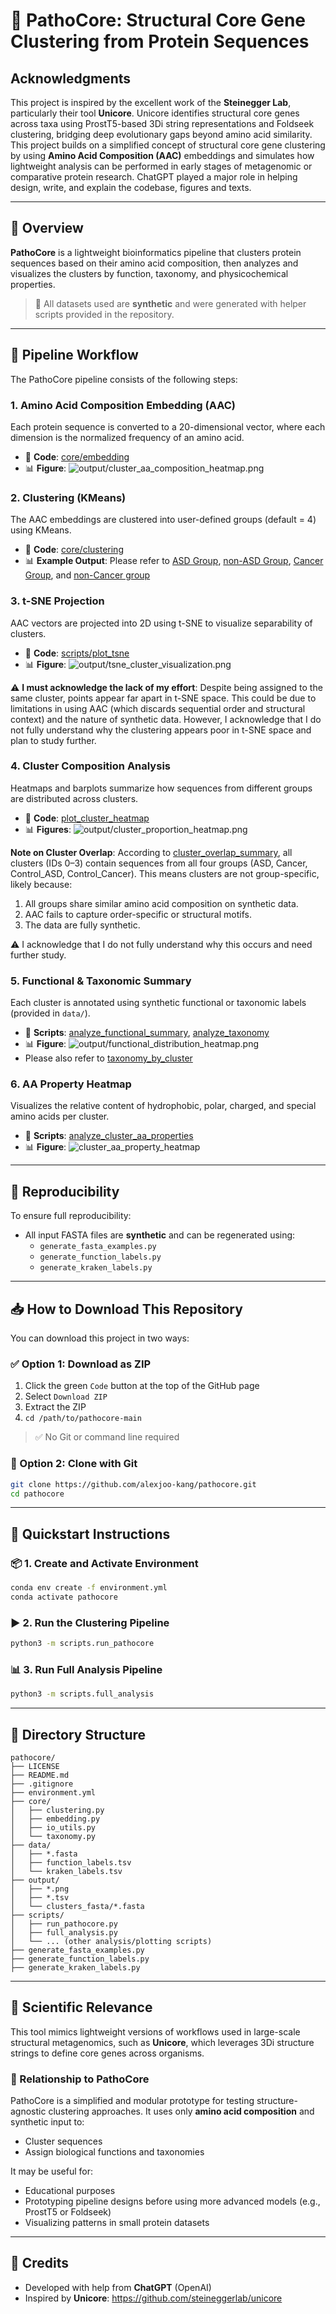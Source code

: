 # 🧬 PathoCore: Structural Core Gene Clustering from Protein Sequences

##  Acknowledgments
This project is inspired by the excellent work of the **Steinegger Lab**, particularly their tool **Unicore**.
Unicore identifies structural core genes across taxa using ProstT5-based 3Di string representations and Foldseek clustering,
bridging deep evolutionary gaps beyond amino acid similarity. This project builds on a simplified concept of structural
core gene clustering by using **Amino Acid Composition (AAC)** embeddings and simulates how lightweight analysis can be performed
in early stages of metagenomic or comparative protein research. ChatGPT played a major role in helping design, write, and explain the codebase, figures and texts.

---

## 📘 Overview
**PathoCore** is a lightweight bioinformatics pipeline that clusters protein sequences based on their amino acid composition,
then analyzes and visualizes the clusters by function, taxonomy, and physicochemical properties.

> 🔬 All datasets used are **synthetic** and were generated with helper scripts provided in the repository.

---

## 🧪 Pipeline Workflow
The PathoCore pipeline consists of the following steps:

### 1. **Amino Acid Composition Embedding (AAC)**
Each protein sequence is converted to a 20-dimensional vector, where each dimension is the normalized frequency of an amino acid.

- 📁 **Code**: [core/embedding](core/embedding.py)
- 📊 **Figure**: ![output/cluster_aa_composition_heatmap.png](output/cluster_aa_composition_heatmap.png)


### 2. **Clustering (KMeans)**
The AAC embeddings are clustered into user-defined groups (default = 4) using KMeans.

- 📁 **Code**: [core/clustering](core/clustering.py)
- 📊 **Example Output**: Please refer to [ASD Group](output/results_ASD_group.tsv), [non-ASD Group](output/results_Control_ASD.tsv), [Cancer Group](output/results_Cancer_group.tsv), and [non-Cancer group](output/results_Control_Cancer.tsv)

### 3. **t-SNE Projection**
AAC vectors are projected into 2D using t-SNE to visualize separability of clusters.

- 📁 **Code**: [scripts/plot_tsne](scripts/plot_tsne.py)
- 📊 **Figure**: ![output/tsne_cluster_visualization.png](output/tsne_cluster_visualization.png)

⚠️ **I must acknowledge the lack of my effort**: Despite being assigned to the same cluster, points appear far apart in t-SNE space. This could be due to limitations in using AAC (which discards sequential order and structural context) and the nature of synthetic data. However, I acknowledge that I do not fully understand why the clustering appears poor in t-SNE space and plan to study further.

### 4. **Cluster Composition Analysis**
Heatmaps and barplots summarize how sequences from different groups are distributed across clusters.

- 📁 **Code**: [plot_cluster_heatmap](scripts/plot_cluster_heatmap.py)
- 📊 **Figures**: ![output/cluster_proportion_heatmap.png](output/cluster_proportion_heatmap.png)

**Note on Cluster Overlap**: According to [cluster_overlap_summary](output/cluster_overlap_summary.tsv), all clusters (IDs 0–3) contain sequences from all four groups (ASD, Cancer, Control_ASD, Control_Cancer). This means clusters are not group-specific, likely because:

1. All groups share similar amino acid composition on synthetic data.
2. AAC fails to capture order-specific or structural motifs.
3. The data are fully synthetic.

⚠️ I acknowledge that I do not fully understand why this occurs and need further study. 

### 5. **Functional & Taxonomic Summary**
Each cluster is annotated using synthetic functional or taxonomic labels (provided in `data/`).

- 📁 **Scripts**: [analyze_functional_summary](scripts/analyze_functional_summary.py), [analyze_taxonomy](scripts/analyze_taxonomy.py)
- 📊 **Figure**: ![output/functional_distribution_heatmap.png](output/functional_distribution_heatmap.png)
- Please also refer to [taxonomy_by_cluster](output/taxonomy_by_cluster.tsv)

### 6. **AA Property Heatmap**
Visualizes the relative content of hydrophobic, polar, charged, and special amino acids per cluster.

- 📁 **Scripts**: [analyze_cluster_aa_properties](scripts/analyze_cluster_aa_properties.py)
- 📊 **Figure**: ![cluster_aa_property_heatmap](output/cluster_aa_property_heatmap.png)

---

## 🔁 Reproducibility
To ensure full reproducibility:

- All input FASTA files are **synthetic** and can be regenerated using:
  - `generate_fasta_examples.py`
  - `generate_function_labels.py`
  - `generate_kraken_labels.py`


---

## 📥 How to Download This Repository
You can download this project in two ways:

### ✅ Option 1: Download as ZIP
1. Click the green `Code` button at the top of the GitHub page
2. Select `Download ZIP`
3. Extract the ZIP
4. `cd /path/to/pathocore-main`

> ✅ No Git or command line required

### 🧪 Option 2: Clone with Git
```bash
git clone https://github.com/alexjoo-kang/pathocore.git
cd pathocore
```
---

## 🚀 Quickstart Instructions

### 📦 1. Create and Activate Environment
```bash
conda env create -f environment.yml
conda activate pathocore
```

### ▶️ 2. Run the Clustering Pipeline
```bash
python3 -m scripts.run_pathocore
```

### 📊 3. Run Full Analysis Pipeline
```bash
python3 -m scripts.full_analysis
```

---

## 📂 Directory Structure
```
pathocore/
├── LICENSE
├── README.md
├── .gitignore
├── environment.yml
├── core/
│   ├── clustering.py
│   ├── embedding.py
│   ├── io_utils.py
│   └── taxonomy.py
├── data/
│   ├── *.fasta
│   ├── function_labels.tsv
│   └── kraken_labels.tsv
├── output/
│   ├── *.png
│   ├── *.tsv
│   └── clusters_fasta/*.fasta
├── scripts/
│   ├── run_pathocore.py
│   ├── full_analysis.py
│   └── ... (other analysis/plotting scripts)
├── generate_fasta_examples.py
├── generate_function_labels.py
├── generate_kraken_labels.py
```
---

## 🧠 Scientific Relevance
This tool mimics lightweight versions of workflows used in large-scale structural metagenomics, such as **Unicore**, which leverages 3Di structure strings to define core genes across organisms.

### 🔄 Relationship to PathoCore
PathoCore is a simplified and modular prototype for testing structure-agnostic clustering approaches. It uses only **amino acid composition** and synthetic input to:
- Cluster sequences
- Assign biological functions and taxonomies

It may be useful for:
- Educational purposes
- Prototyping pipeline designs before using more advanced models (e.g., ProstT5 or Foldseek)
- Visualizing patterns in small protein datasets

---

## 🤝 Credits
- Developed with help from **ChatGPT** (OpenAI)
- Inspired by **Unicore**: https://github.com/steineggerlab/unicore

